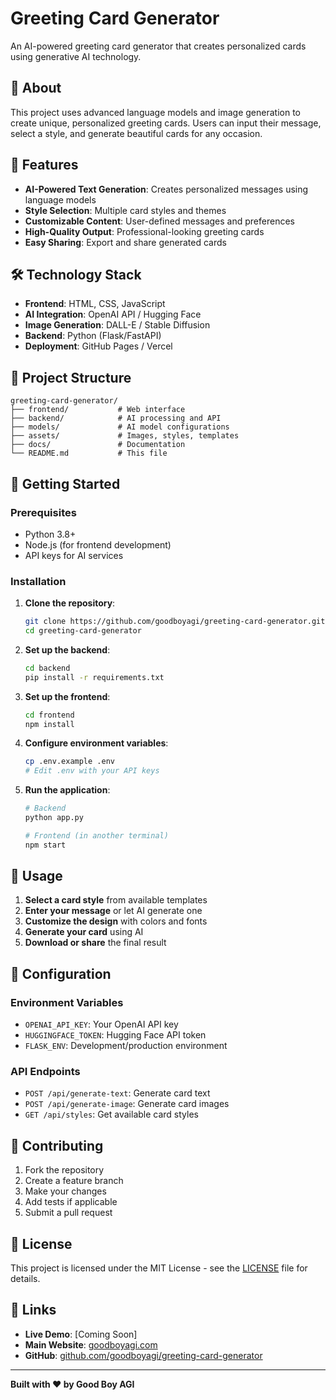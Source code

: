 # Greeting Card Generator

An AI-powered greeting card generator that creates personalized cards using generative AI technology.

## 🎯 About

This project uses advanced language models and image generation to create unique, personalized greeting cards. Users can input their message, select a style, and generate beautiful cards for any occasion.

## 🚀 Features

- **AI-Powered Text Generation**: Creates personalized messages using language models
- **Style Selection**: Multiple card styles and themes
- **Customizable Content**: User-defined messages and preferences
- **High-Quality Output**: Professional-looking greeting cards
- **Easy Sharing**: Export and share generated cards

## 🛠️ Technology Stack

- **Frontend**: HTML, CSS, JavaScript
- **AI Integration**: OpenAI API / Hugging Face
- **Image Generation**: DALL-E / Stable Diffusion
- **Backend**: Python (Flask/FastAPI)
- **Deployment**: GitHub Pages / Vercel

## 📁 Project Structure

```
greeting-card-generator/
├── frontend/           # Web interface
├── backend/            # AI processing and API
├── models/             # AI model configurations
├── assets/             # Images, styles, templates
├── docs/               # Documentation
└── README.md           # This file
```

## 🚀 Getting Started

### Prerequisites

- Python 3.8+
- Node.js (for frontend development)
- API keys for AI services

### Installation

1. **Clone the repository**:
   ```bash
   git clone https://github.com/goodboyagi/greeting-card-generator.git
   cd greeting-card-generator
   ```

2. **Set up the backend**:
   ```bash
   cd backend
   pip install -r requirements.txt
   ```

3. **Set up the frontend**:
   ```bash
   cd frontend
   npm install
   ```

4. **Configure environment variables**:
   ```bash
   cp .env.example .env
   # Edit .env with your API keys
   ```

5. **Run the application**:
   ```bash
   # Backend
   python app.py
   
   # Frontend (in another terminal)
   npm start
   ```

## 🎨 Usage

1. **Select a card style** from available templates
2. **Enter your message** or let AI generate one
3. **Customize the design** with colors and fonts
4. **Generate your card** using AI
5. **Download or share** the final result

## 🔧 Configuration

### Environment Variables

- `OPENAI_API_KEY`: Your OpenAI API key
- `HUGGINGFACE_TOKEN`: Hugging Face API token
- `FLASK_ENV`: Development/production environment

### API Endpoints

- `POST /api/generate-text`: Generate card text
- `POST /api/generate-image`: Generate card images
- `GET /api/styles`: Get available card styles

## 🤝 Contributing

1. Fork the repository
2. Create a feature branch
3. Make your changes
4. Add tests if applicable
5. Submit a pull request

## 📄 License

This project is licensed under the MIT License - see the [LICENSE](LICENSE) file for details.

## 🔗 Links

- **Live Demo**: [Coming Soon]
- **Main Website**: [goodboyagi.com](https://goodboyagi.com)
- **GitHub**: [github.com/goodboyagi/greeting-card-generator](https://github.com/goodboyagi/greeting-card-generator)

---

**Built with ❤️ by Good Boy AGI** 
